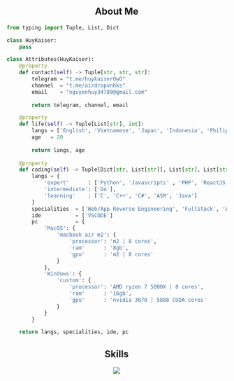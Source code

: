 <h2 align="center">About Me </h2>

```python
from typing import Tuple, List, Dict

class HuyKaiser:
    pass

class Attributes(HuyKaiser):
    @property
    def contact(self) -> Tuple[str, str, str]:
        telegram = "t.me/huykaiserOwO"
        channel  = "t.me/airdropvnhks"
        email    = "nguyenhuy34789@gmail.com"
	    
        return telegram, channel, email

    @property
    def life(self) -> Tuple[List[str], int]:
        langs = ['English', 'Vietnamese', 'Japan', 'Indonesia', 'Philippine', 'Korea']
        age   = 20
		
        return langs, age
	
    @property
    def coding(self) -> Tuple[Dict[str, List[str]], List[str], List[str], Dict[str]]:
        langs = {
            'expert'      : ['Python', 'Javascripts' , 'PHP', 'ReactJS', 'NextJs', 'Vue', 'Html',],
            'intermediate': ['Go'],
            'learning'    : ['C', 'C++', 'C#', 'ASM', 'Java']
        }
        specialities  = ['Web/App Reverse Engineering', 'FullStack', 'Web/Software']
        ide           = ['VSCODE']
        pc            = {
            'MacOS': {
                'macbook air m2': {
                    'processor': 'm2 | 8 cores',
                    'ram'      : '8gb',
                    'gpu'      : 'm2 | 8 cores'
                }
            },
            'Windows': {
                'custom': {
                    'processor': 'AMD ryzen 7 5800X | 8 cores',
                    'ram'      : '16gb',
                    'gpu'      : 'nvidia 3070 | 5888 CUDA cores'
                }
            }
        }

	return langs, specialities, ide, pc
```

<h2 align="center">Skills </h2>

<p align="center">
  <a href="https://skillicons.dev">
    <img src="https://skillicons.dev/icons?i=python,golang,vscode,androidstudio,c,cs,cpp,js,nodejs,bash,react,androidstudio,java,kotlin,css,html,cloudflare,debian,dart,devto,discord,bots,discordjs,docker,flask,htmx,kali,jquery,linux,lua,mongodb,mysql,neovim,nestjs,nextjs,nginx,npm,perl,qt,ubuntu,ts,unity,windows,yarn" />
  </a>
</p>

<p href="https://discord.gg/onlp" align="center">
    <img alt="" src="https://github-readme-stats.vercel.app/api?username=huykaiserOwO&theme=tokyonight&show_icons=true">
</p>

<p href="https://discord.gg/onlp" align="center">
    <img alt="" src=https://lanyard.cnrad.dev/api/1115378147630788618/>
</p>
